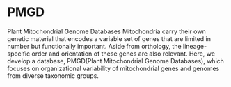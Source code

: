 # PMGD
Plant Mitochondrial Genome Databases
Mitochondria carry their own genetic material that encodes a variable set of genes that are limited in number but functionally important. Aside from orthology, the lineage-specific order and orientation of these genes are also relevant. Here, we develop a database, PMGD(Plant Mitochondrial Genome Databases), which focuses on organizational variability of mitochondrial genes and genomes from diverse taxonomic groups. 
